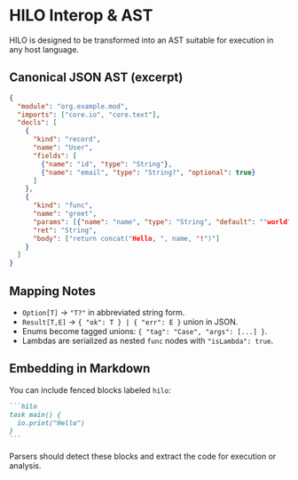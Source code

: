 # HILO Interop & AST

HILO is designed to be transformed into an AST suitable for execution in any host language.

## Canonical JSON AST (excerpt)

```json
{
  "module": "org.example.mod",
  "imports": ["core.io", "core.text"],
  "decls": [
    {
      "kind": "record",
      "name": "User",
      "fields": [
        {"name": "id", "type": "String"},
        {"name": "email", "type": "String?", "optional": true}
      ]
    },
    {
      "kind": "func",
      "name": "greet",
      "params": [{"name": "name", "type": "String", "default": ""world""}],
      "ret": "String",
      "body": ["return concat("Hello, ", name, "!")"]
    }
  ]
}
```

## Mapping Notes

- `Option[T]` → `"T?"` in abbreviated string form.
- `Result[T,E]` → `{ "ok": T } | { "err": E }` union in JSON.
- Enums become tagged unions: `{ "tag": "Case", "args": [...] }`.
- Lambdas are serialized as nested `func` nodes with `"isLambda": true`.

## Embedding in Markdown

You can include fenced blocks labeled `hilo`:

````markdown
```hilo
task main() {
  io.print("Hello")
}
```
````

Parsers should detect these blocks and extract the code for execution or analysis.

